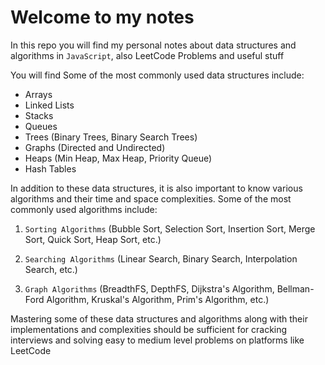 # Welcome to my notes

In this repo you will find my personal notes about data structures and algorithms in `JavaScript`, also LeetCode Problems and useful stuff

You will find Some of the most commonly used data structures include:

- Arrays
- Linked Lists
- Stacks
- Queues
- Trees (Binary Trees, Binary Search Trees)
- Graphs (Directed and Undirected)
- Heaps (Min Heap, Max Heap, Priority Queue)
- Hash Tables

In addition to these data structures, it is also important to know various algorithms and their time and space complexities. Some of the most commonly used algorithms include:

1. `Sorting Algorithms` (Bubble Sort, Selection Sort, Insertion Sort, Merge Sort, Quick Sort, Heap Sort, etc.)

1. `Searching Algorithms` (Linear Search, Binary Search, Interpolation  Search, etc.)

1. `Graph Algorithms` (BreadthFS, DepthFS, Dijkstra's Algorithm, Bellman-Ford  Algorithm, Kruskal's Algorithm, Prim's Algorithm, etc.)

Mastering some of these data structures and algorithms along with their implementations and complexities should be sufficient for cracking interviews and solving easy to medium level problems on platforms like LeetCode
